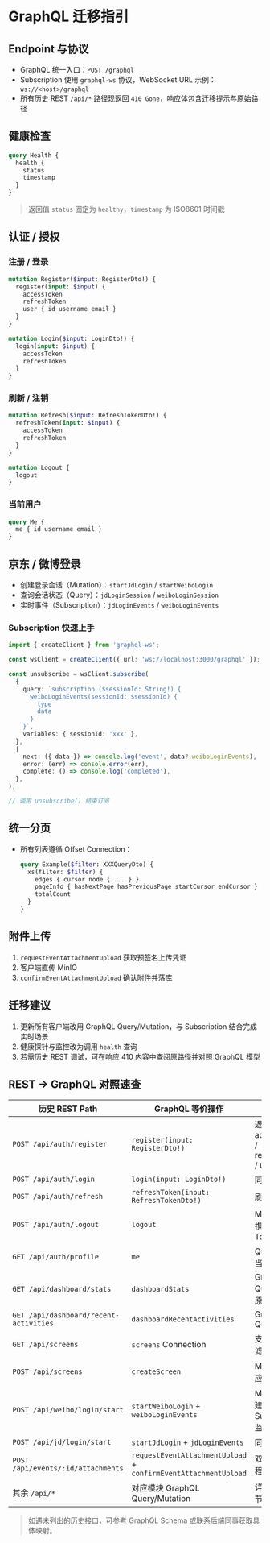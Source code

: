 # GraphQL 迁移指引

## Endpoint 与协议
- GraphQL 统一入口：`POST /graphql`
- Subscription 使用 `graphql-ws` 协议，WebSocket URL 示例：`ws://<host>/graphql`
- 所有历史 REST `/api/*` 路径现返回 `410 Gone`，响应体包含迁移提示与原始路径

## 健康检查
```graphql
query Health {
  health {
    status
    timestamp
  }
}
```
> 返回值 `status` 固定为 `healthy`，`timestamp` 为 ISO8601 时间戳

## 认证 / 授权
### 注册 / 登录
```graphql
mutation Register($input: RegisterDto!) {
  register(input: $input) {
    accessToken
    refreshToken
    user { id username email }
  }
}

mutation Login($input: LoginDto!) {
  login(input: $input) {
    accessToken
    refreshToken
  }
}
```

### 刷新 / 注销
```graphql
mutation Refresh($input: RefreshTokenDto!) {
  refreshToken(input: $input) {
    accessToken
    refreshToken
  }
}

mutation Logout {
  logout
}
```

### 当前用户
```graphql
query Me {
  me { id username email }
}
```

## 京东 / 微博登录
- 创建登录会话（Mutation）：`startJdLogin` / `startWeiboLogin`
- 查询会话状态（Query）：`jdLoginSession` / `weiboLoginSession`
- 实时事件（Subscription）：`jdLoginEvents` / `weiboLoginEvents`

### Subscription 快速上手
```ts
import { createClient } from 'graphql-ws';

const wsClient = createClient({ url: 'ws://localhost:3000/graphql' });

const unsubscribe = wsClient.subscribe(
  {
    query: `subscription ($sessionId: String!) {
      weiboLoginEvents(sessionId: $sessionId) {
        type
        data
      }
    }`,
    variables: { sessionId: 'xxx' },
  },
  {
    next: ({ data }) => console.log('event', data?.weiboLoginEvents),
    error: (err) => console.error(err),
    complete: () => console.log('completed'),
  },
);

// 调用 unsubscribe() 结束订阅
```


## 统一分页
- 所有列表遵循 Offset Connection：
  ```graphql
  query Example($filter: XXXQueryDto) {
    xs(filter: $filter) {
      edges { cursor node { ... } }
      pageInfo { hasNextPage hasPreviousPage startCursor endCursor }
      totalCount
    }
  }
  ```

## 附件上传
1. `requestEventAttachmentUpload` 获取预签名上传凭证
2. 客户端直传 MinIO
3. `confirmEventAttachmentUpload` 确认附件并落库

## 迁移建议
1. 更新所有客户端改用 GraphQL Query/Mutation，与 Subscription 结合完成实时场景
2. 健康探针与监控改为调用 `health` 查询
3. 若需历史 REST 调试，可在响应 410 内容中查阅原路径并对照 GraphQL 模型

## REST → GraphQL 对照速查

| 历史 REST Path | GraphQL 等价操作 | 备注 |
| --- | --- | --- |
| `POST /api/auth/register` | `register(input: RegisterDto!)` | 返回 accessToken / refreshToken / user |
| `POST /api/auth/login` | `login(input: LoginDto!)` | 同上 |
| `POST /api/auth/refresh` | `refreshToken(input: RefreshTokenDto!)` | 刷新双 token |
| `POST /api/auth/logout` | `logout` | Mutation，需携带 Bearer Token |
| `GET /api/auth/profile` | `me` | Query，返回当前用户模型 |
| `GET /api/dashboard/stats` | `dashboardStats` | GraphQL Query，保留原聚合逻辑 |
| `GET /api/dashboard/recent-activities` | `dashboardRecentActivities` | GraphQL Query |
| `GET /api/screens` | `screens` Connection | 支持分页 / 过滤 |
| `POST /api/screens` | `createScreen` | Mutation 对应原创建接口 |
| `POST /api/weibo/login/start` | `startWeiboLogin` + `weiboLoginEvents` | Mutation 创建会话，Subscription 监听事件 |
| `POST /api/jd/login/start` | `startJdLogin` + `jdLoginEvents` | 同上 |
| `POST /api/events/:id/attachments` | `requestEventAttachmentUpload` + `confirmEventAttachmentUpload` | 双阶段直传流程 |
| 其余 `/api/*` | 对应模块 GraphQL Query/Mutation | 详见本文各章节 |

> 如遇未列出的历史接口，可参考 GraphQL Schema 或联系后端同事获取具体映射。
